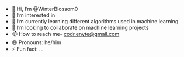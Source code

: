 - 👋 Hi, I’m @WinterBlossom0
- 👀 I’m interested in 
- 🌱 I’m currently learning different algorithms used in machine learning
- 💞️ I’m looking to collaborate on machine learning projects
- 📫 How to reach me- codr.enyte@gmail.com
- 😄 Pronouns: he/him
- ⚡ Fun fact: ...

<!---
WinterBlossom0/WinterBlossom0 is a ✨ special ✨ repository because its `README.md` (this file) appears on your GitHub profile.
You can click the Preview link to take a look at your changes.
--->
